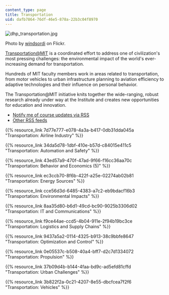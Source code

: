 ```yaml
---
content_type: page
title: Transportation
uid: dafb7864-76df-46e5-878a-22b3c04f8970
---
```

![dhp_transportation.jpg](https://ocw.mit.edu/courses/transportation-courses/dhp_transportation.jpg)

Photo by [windsordi](http://www.flickr.com/photos/windsordi/4972633078/) on Flickr.

[Transportation@MIT](http://transportation.mit.edu/) is a coordinated effort to address one of civilization's most pressing challenges: the environmental impact of the world's ever-increasing demand for transportation.

Hundreds of MIT faculty members work in areas related to transportation, from motor vehicles to urban infrastructure planning to aviation efficiency to adaptive technologies and their influence on personal behavior.

The Transportation@MIT initiative knits together the wide-ranging, robust research already under way at the Institute and creates new opportunities for education and innovation.

- [Notify me of course updates via RSS](https://ocw.mit.edu/rss/new/mit-newcourses-transportation.xml)
- [Other RSS feeds](https://ocw.mit.edu/help/rss)

{{% resource_link 7d77e777-e078-4a3a-b417-0db31dda045a "Transportation: Airline Industry" %}}

{{% resource_link 34da5d78-1dbf-410e-b57d-c84015e411c5 "Transportation: Automation and Safety" %}}

{{% resource_link 43ed57a9-470f-47ad-9f66-f16cc36aa70c "Transportation: Behavior and Economics (5)" %}}

{{% resource_link ec3ccb70-8f6b-422f-a25e-02274ab02b81 "Transportation: Energy Sources" %}}

{{% resource_link cce56d3d-6485-4383-a7c2-eb9bdacf16b3 "Transportation: Environmental Impacts" %}}

{{% resource_link 8aa35d80-b6d1-49cd-bc90-9025b3306d02 "Transportation: IT and Communications" %}}

{{% resource_link f9ce44ae-ccd5-4b04-911e-2f94b19bc3ce "Transportation: Logistics and Supply Chains" %}}

{{% resource_link 9437a5a2-0114-4325-b913-38c9bbfe8647 "Transportation: Optimization and Control" %}}

{{% resource_link 0e05537c-b508-40a4-bff7-d2c7d1334072 "Transportation: Propulsion" %}}

{{% resource_link 37b09d4b-b144-4faa-bd9c-ad5efd81cffd "Transportation: Urban Challenges" %}}

{{% resource_link 3b822f2a-0c21-4207-8e55-dbcfcea7f2f6 "Transportation: Vehicles" %}}